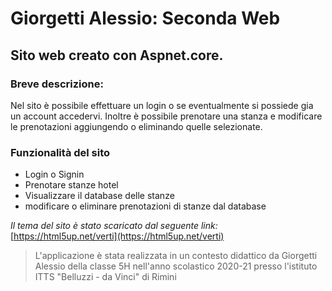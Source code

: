 # Giorgetti Alessio: Seconda Web
## Sito web creato con Aspnet.core.
### Breve descrizione:
Nel sito è possibile effettuare un login o se eventualmente si possiede gia un account accedervi. Inoltre è possibile prenotare una stanza e modificare le prenotazioni aggiungendo o eliminando quelle selezionate.
### Funzionalità del sito
* Login o Signin
* Prenotare stanze hotel
* Visualizzare il database delle stanze
* modificare o eliminare prenotazioni di stanze dal database

*Il tema del sito è stato scaricato dal seguente link:* [https://html5up.net/verti](https://html5up.net/verti)
> L'applicazione è stata realizzata in un contesto didattico da Giorgetti Alessio della classe 5H nell'anno scolastico 2020-21 presso l'istituto ITTS "Belluzzi - da Vinci" di Rimini
